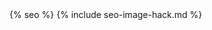 <!doctype html>
<html lang="en">
  <head>
    {% seo %}
    {% include seo-image-hack.md %}
    <meta charset="utf-8">
    <link rel="stylesheet" href="https://stackpath.bootstrapcdn.com/bootstrap/4.3.1/css/bootstrap.min.css" integrity="sha384-ggOyR0iXCbMQv3Xipma34MD+dH/1fQ784/j6cY/iJTQUOhcWr7x9JvoRxT2MZw1T" crossorigin="anonymous">
    <link rel="stylesheet" href="https://use.fontawesome.com/releases/v5.8.1/css/all.css" integrity="sha384-50oBUHEmvpQ+1lW4y57PTFmhCaXp0ML5d60M1M7uH2+nqUivzIebhndOJK28anvf" crossorigin="anonymous">
    <link rel="stylesheet" href="{{ site.url }}{{ site.baseurl }}/css/style.css">
    <link rel="stylesheet" href="{{ site.url }}{{ site.baseurl }}/css/back-to-top.css">
    <link rel="stylesheet" href="https://use.typekit.net/ygr6zcl.css">
    <!-- sha: {{ site.env.GITHUB_SHA }} -->
  </head>
  <body>